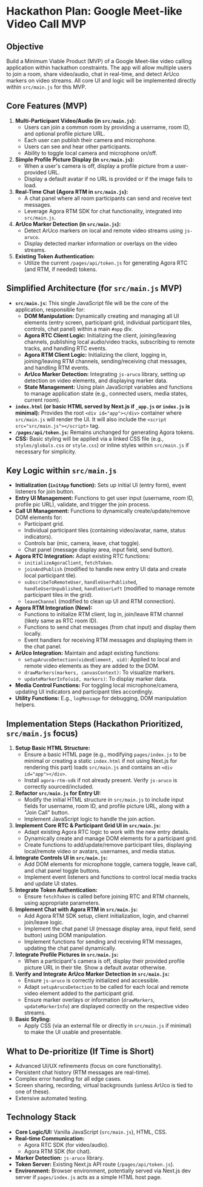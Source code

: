 # Hackathon Plan: Google Meet-like Video Call MVP

## Objective

Build a Minimum Viable Product (MVP) of a Google Meet-like video calling application within hackathon constraints. The app will allow multiple users to join a room, share video/audio, chat in real-time, and detect ArUco markers on video streams. All core UI and logic will be implemented directly within `src/main.js` for this MVP.

## Core Features (MVP)

1.  **Multi-Participant Video/Audio (in `src/main.js`):**
    *   Users can join a common room by providing a username, room ID, and optional profile picture URL.
    *   Each user can publish their camera and microphone.
    *   Users can see and hear other participants.
    *   Ability to toggle local camera and microphone on/off.
2.  **Simple Profile Picture Display (in `src/main.js`):**
    *   When a user's camera is off, display a profile picture from a user-provided URL.
    *   Display a default avatar if no URL is provided or if the image fails to load.
3.  **Real-Time Chat (Agora RTM in `src/main.js`):**
    *   A chat panel where all room participants can send and receive text messages.
    *   Leverage Agora RTM SDK for chat functionality, integrated into `src/main.js`.
4.  **ArUco Marker Detection (in `src/main.js`):**
    *   Detect ArUco markers on local and remote video streams using `js-aruco`.
    *   Display detected marker information or overlays on the video streams.
5.  **Existing Token Authentication:**
    *   Utilize the current `/pages/api/token.js` for generating Agora RTC (and RTM, if needed) tokens.

## Simplified Architecture (for `src/main.js` MVP)

*   **`src/main.js`:** This single JavaScript file will be the core of the application, responsible for:
    *   **DOM Manipulation:** Dynamically creating and managing all UI elements (entry screen, participant grid, individual participant tiles, controls, chat panel) within a main `#app` div.
    *   **Agora RTC Client Logic:** Initializing the client, joining/leaving channels, publishing local audio/video tracks, subscribing to remote tracks, and handling RTC events.
    *   **Agora RTM Client Logic:** Initializing the client, logging in, joining/leaving RTM channels, sending/receiving chat messages, and handling RTM events.
    *   **ArUco Marker Detection:** Integrating `js-aruco` library, setting up detection on video elements, and displaying marker data.
    *   **State Management:** Using plain JavaScript variables and functions to manage application state (e.g., connected users, media states, current room).
*   **`index.html` (or basic HTML served by Next.js if `_app.js` or `index.js` is minimal):** Provides the root `<div id="app"></div>` container where `src/main.js` will render the UI. It will also include the `<script src="src/main.js"></script>` tag.
*   **`/pages/api/token.js`:** Remains unchanged for generating Agora tokens.
*   **CSS:** Basic styling will be applied via a linked CSS file (e.g., `styles/globals.css` or `style.css`) or inline styles within `src/main.js` if necessary for simplicity.

## Key Logic within `src/main.js`

*   **Initialization (`initApp` function):** Sets up initial UI (entry form), event listeners for join button.
*   **Entry UI Management:** Functions to get user input (username, room ID, profile pic URL), validate, and trigger the join process.
*   **Call UI Management:** Functions to dynamically create/update/remove DOM elements for:
    *   Participant grid.
    *   Individual participant tiles (containing video/avatar, name, status indicators).
    *   Controls bar (mic, camera, leave, chat toggle).
    *   Chat panel (message display area, input field, send button).
*   **Agora RTC Integration:** Adapt existing RTC functions:
    *   `initializeAgoraClient`, `fetchToken`.
    *   `joinAndPublish` (modified to handle new entry UI data and create local participant tile).
    *   `subscribeToRemoteUser`, `handleUserPublished`, `handleUserUnpublished`, `handleUserLeft` (modified to manage remote participant tiles in the grid).
    *   `leaveChannel` (modified to clean up UI and RTM connection).
*   **Agora RTM Integration (New):**
    *   Functions to initialize RTM client, log in, join/leave RTM channel (likely same as RTC room ID).
    *   Functions to send chat messages (from chat input) and display them locally.
    *   Event handlers for receiving RTM messages and displaying them in the chat panel.
*   **ArUco Integration:** Maintain and adapt existing functions:
    *   `setupArucoDetection(videoElement, uid)`: Applied to local and remote video elements as they are added to the DOM.
    *   `drawMarkers(markers, canvasContext)`: To visualize markers.
    *   `updateMarkerInfo(uid, markers)`: To display marker data.
*   **Media Control Functions:** For toggling local microphone/camera, updating UI indicators and participant tiles accordingly.
*   **Utility Functions:** E.g., `logMessage` for debugging, DOM manipulation helpers.

## Implementation Steps (Hackathon Prioritized, `src/main.js` focus)

1.  **Setup Basic HTML Structure:**
    *   Ensure a basic HTML page (e.g., modifying `pages/index.js` to be minimal or creating a static `index.html` if not using Next.js for rendering this part) loads `src/main.js` and contains an `<div id="app"></div>`.
    *   Install `agora-rtm-sdk` if not already present. Verify `js-aruco` is correctly sourced/included.
2.  **Refactor `src/main.js` for Entry UI:**
    *   Modify the initial HTML structure in `src/main.js` to include input fields for username, room ID, and profile picture URL, along with a "Join Call" button.
    *   Implement JavaScript logic to handle the join action.
3.  **Implement Core RTC & Participant Grid UI in `src/main.js`:**
    *   Adapt existing Agora RTC logic to work with the new entry details.
    *   Dynamically create and manage DOM elements for a participant grid.
    *   Create functions to add/update/remove participant tiles, displaying local/remote video or avatars, usernames, and media status.
4.  **Integrate Controls UI in `src/main.js`:**
    *   Add DOM elements for microphone toggle, camera toggle, leave call, and chat panel toggle buttons.
    *   Implement event listeners and functions to control local media tracks and update UI states.
5.  **Integrate Token Authentication:**
    *   Ensure `fetchToken` is called before joining RTC and RTM channels, using appropriate parameters.
6.  **Implement Chat with Agora RTM in `src/main.js`:**
    *   Add Agora RTM SDK setup, client initialization, login, and channel join/leave logic.
    *   Implement the chat panel UI (message display area, input field, send button) using DOM manipulation.
    *   Implement functions for sending and receiving RTM messages, updating the chat panel dynamically.
7.  **Integrate Profile Pictures in `src/main.js`:**
    *   When a participant's camera is off, display their provided profile picture URL in their tile. Show a default avatar otherwise.
8.  **Verify and Integrate ArUco Marker Detection in `src/main.js`:**
    *   Ensure `js-aruco` is correctly initialized and accessible.
    *   Adapt `setupArucoDetection` to be called for each local and remote video element added to the participant grid.
    *   Ensure marker overlays or information (`drawMarkers`, `updateMarkerInfo`) are displayed correctly on the respective video streams.
9.  **Basic Styling:**
    *   Apply CSS (via an external file or directly in `src/main.js` if minimal) to make the UI usable and presentable.

## What to De-prioritize (If Time is Short)

*   Advanced UI/UX refinements (focus on core functionality).
*   Persistent chat history (RTM messages are real-time).
*   Complex error handling for all edge cases.
*   Screen sharing, recording, virtual backgrounds (unless ArUco is tied to one of these).
*   Extensive automated testing.

## Technology Stack

*   **Core Logic/UI:** Vanilla JavaScript (`src/main.js`), HTML, CSS.
*   **Real-time Communication:**
    *   Agora RTC SDK (for video/audio).
    *   Agora RTM SDK (for chat).
*   **Marker Detection:** `js-aruco` library.
*   **Token Server:** Existing Next.js API route (`/pages/api/token.js`).
*   **Environment:** Browser environment, potentially served via Next.js dev server if `pages/index.js` acts as a simple HTML host page.
